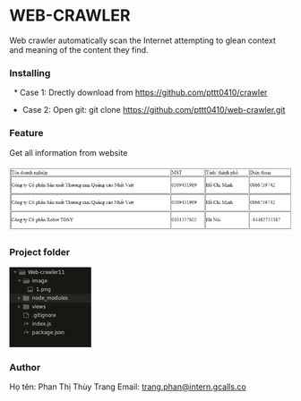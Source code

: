 # WEB-CRAWLER
Web crawler automatically scan the Internet attempting to glean context and meaning of the content they find.

### Installing

  * Case 1: Drectly download from https://github.com/pttt0410/crawler
  * Case 2: Open git: git clone https://github.com/pttt0410/web-crawler.git
  
### Feature
Get all information from website

![](https://github.com/pttt0410/crawler/blob/master/image/1.png) 
### Project folder

![](https://github.com/pttt0410/crawler/blob/master/image/2.jpg)
### Author

Họ tên: Phan Thị Thùy Trang
Email: trang.phan@intern.gcalls.co

